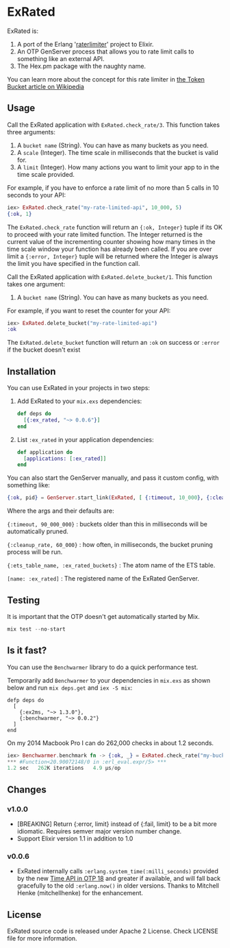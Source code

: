 # ExRated

ExRated is:

1. A port of the Erlang '[raterlimiter](https://github.com/Gromina/raterlimiter)' project to Elixir.
2. An OTP GenServer process that allows you to rate limit calls to something like an external API.
3. The Hex.pm package with the naughty name.

You can learn more about the concept for this rate limiter in [ the Token Bucket article on Wikipedia](http://en.wikipedia.org/wiki/Token_bucket)


## Usage

Call the ExRated application with `ExRated.check_rate/3`.  This function takes three arguments:

1. A `bucket name` (String).  You can have as many buckets as you need.
2. A `scale` (Integer). The time scale in milliseconds that the bucket is valid for.
3. A `limit` (Integer). How many actions you want to limit your app to in the time scale provided.

For example, if you have to enforce a rate limit of no more than 5 calls in 10 seconds to your API:

```elixir
iex> ExRated.check_rate("my-rate-limited-api", 10_000, 5)
{:ok, 1}
```

The `ExRated.check_rate` function will return an `{:ok, Integer}` tuple if its OK to proceed with your rate limited function. The Integer returned is the current value of the incrementing counter showing how many times in the time scale window your function has already been called. If you are over limit a `{:error, Integer}` tuple will be returned where the Integer is always the limit you have specified in the function call.


Call the ExRated application with `ExRated.delete_bucket/1`.  This function takes one argument:

1. A `bucket name` (String).  You can have as many buckets as you need.

For example, if you want to reset the counter for your API:

```elixir
iex> ExRated.delete_bucket("my-rate-limited-api")
:ok
```

The `ExRated.delete_bucket` function will return an `:ok` on success or `:error` if the bucket doesn't exist

## Installation

You can use ExRated in your projects in two steps:

1. Add ExRated to your `mix.exs` dependencies:

    ```elixir
    def deps do
      [{:ex_rated, "~> 0.0.6"}]
    end
    ```

2. List `:ex_rated` in your application dependencies:

    ```elixir
    def application do
      [applications: [:ex_rated]]
    end
    ```

You can also start the GenServer manually, and pass it custom config, with something like:

```elixir
{:ok, pid} = GenServer.start_link(ExRated, [ {:timeout, 10_000}, {:cleanup_rate, 10_000}, {:ets_table_name, :ex_rated_buckets} ], [name: :ex_rated])
```

Where the args and their defaults are:

`{:timeout, 90_000_000}` : buckets older than this in milliseconds will be automatically pruned.

`{:cleanup_rate, 60_000}` : how often, in milliseconds, the bucket pruning process will be run.

`{:ets_table_name, :ex_rated_buckets}` : The atom name of the ETS table.

`[name: :ex_rated]` : The registered name of the ExRated GenServer.


## Testing

It is important that the OTP doesn't get automatically started by Mix.

```elixir
mix test --no-start
```

## Is it fast?

You can use the `Benchwarmer` library to do a quick performance test.

Temporarily add `Benchwarmer` to your dependencies in `mix.exs` as shown below and run `mix deps.get` and `iex -S mix`:

```
defp deps do
  [
    {:ex2ms, "~> 1.3.0"},
    {:benchwarmer, "~> 0.0.2"}
  ]
end
```

On my 2014 Macbook Pro I can do 262,000 checks in about 1.2 seconds.

```elixir
iex> Benchwarmer.benchmark fn -> {:ok, _} = ExRated.check_rate("my-bucket", 1000000, 10_000_000) end
*** #Function<20.90072148/0 in :erl_eval.expr/5> ***
1.2 sec   262K iterations   4.9 μs/op
```

## Changes

### v1.0.0

  - [BREAKING] Return {:error, limit} instead of {:fail, limit} to be a bit more idiomatic. Requires semver major version number change.
  - Support Elixir version 1.1 in addition to 1.0

### v0.0.6

  - ExRated internally calls `:erlang.system_time(:milli_seconds)` provided by the new [Time API in OTP 18](http://www.erlang.org/doc/apps/erts/time_correction.html) and greater if available, and will fall back gracefully to the old `:erlang.now()` in older versions. Thanks to Mitchell Henke (mitchellhenke) for the enhancement.

## License

ExRated source code is released under Apache 2 License.
Check LICENSE file for more information.
